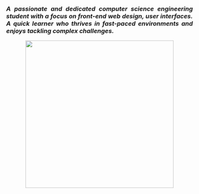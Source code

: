 <div align="center">
  <h3 align="justify"><b><i>A passionate and dedicated computer science engineering student with a focus on front-end web design, user interfaces. A quick learner who thrives in fast-paced environments and enjoys tackling complex challenges.</i></b></h3>
</div>

<div align="center">
  <img align="center" src = "https://github-readme-stats.vercel.app/api/top-langs/?username=tahsinhasib&show_icons=true&theme=github_dark&count_private=true&hide_border=true&layout=donut&langs_count=10&hide=plsql" width="400px">
</div>

